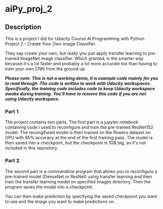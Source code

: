 # aiPy_proj_2

## Description
This is a project I did for Udacity Course AI Programming with Python Project 2 - Create Your Own Image Classifier.

They say create your own, but really you just apply transfer learning to pre-trained ImageNet image classifier. Which granted, is the smarter way because it's a lot faster and probably a lot more accurate too than having to train your own CNN from the ground up.

***Please note: This is not a working demo, it is example code mainly for you to read through.
The code is written to work with Udacity workspaces. Specifically, the training code includes code to keep Udacity workspace awake during training. You'll have to remove this code if you are not using Udacity workspace.***

### Part 1
The project contains two parts. The first part is a jupyter notebook containing code I used to reconfigure and train the pre-trained ResNet152 model. The recongifured model is then trained on the flowers dataset on GPU with 85% accuracy at the end of the first training pass. The model is then saved into a checkpoint, but the checkpoint is 1GB big, so it's not included in this repository.

### Part 2
The second part is a commandline program that allows you to reconfigure a pre-trained model (DenseNet or ResNet) using transfer learning and then train the transfer learning model on specified images directory. Then the program saves the model into a checkpoint.

You can then make prediction by specifying the saved checkpoint you want to use and the image you want to make predictions on.

